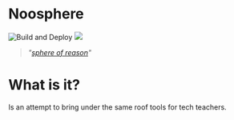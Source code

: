 # Noosphere

![Build and Deploy](https://github.com/redbadger/noosphere/workflows/Build%20and%20Deploy/badge.svg?branch=tags)
![](https://api.dependabot.com/badges/status?host=github&repo=redbadger/noosphere)

> _"[sphere of reason](https://en.wikipedia.org/wiki/Noosphere)"_

# What is it?

Is an attempt to bring under the same roof tools for tech teachers.
